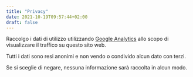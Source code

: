 ```yaml
---
title: "Privacy"
date: 2021-10-19T09:57:44+02:00
draft: false
---
```


Raccolgo i dati di utilizzo utilizzando [Google Analytics](https://it.wikipedia.org/wiki/Google_Analytics) allo scopo di visualizzare il traffico su questo sito web.

Tutti i dati sono resi anonimi e non vendo o condivido alcun dato con terzi.

Se si sceglie di negare, nessuna informazione sarà raccolta in alcun modo.